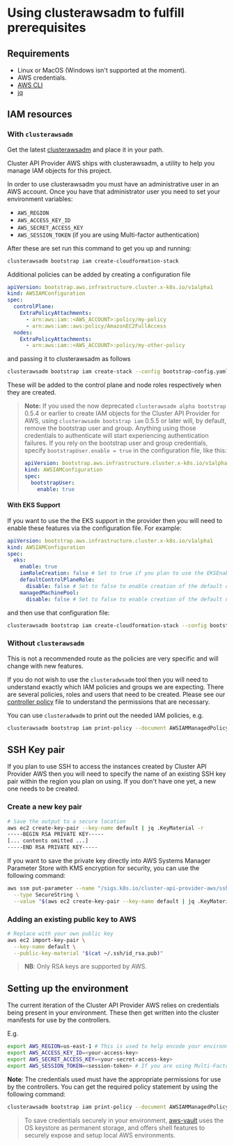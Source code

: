<!-- NB: This page is meant to be embedded in Cluster API book -->
# Using clusterawsadm to fulfill prerequisites

## Requirements

- Linux or MacOS (Windows isn't supported at the moment).
- AWS credentials.
- [AWS CLI](https://docs.aws.amazon.com/cli/latest/userguide/installing.html)
- [jq](https://stedolan.github.io/jq/download/)

## IAM resources

### With `clusterawsadm`

Get the latest [clusterawsadm](https://github.com/kubernetes-sigs/cluster-api-provider-aws/releases)
and place it in your path.

Cluster API Provider AWS ships with clusterawsadm, a utility to help you manage
IAM objects for this project.

In order to use clusterawsadm you must have an administrative user in an AWS account.
Once you have that administrator user you need to set your environment variables:

* `AWS_REGION`
* `AWS_ACCESS_KEY_ID`
* `AWS_SECRET_ACCESS_KEY`
* `AWS_SESSION_TOKEN` (if you are using Multi-factor authentication)

After these are set run this command to get you up and running:

```bash
clusterawsadm bootstrap iam create-cloudformation-stack
```

Additional policies can be added by creating a configuration file

```yaml
apiVersion: bootstrap.aws.infrastructure.cluster.x-k8s.io/v1alpha1
kind: AWSIAMConfiguration
spec:
  controlPlane:
    ExtraPolicyAttachments:
      - arn:aws:iam::<AWS_ACCOUNT>:policy/my-policy
      - arn:aws:iam::aws:policy/AmazonEC2FullAccess
  nodes:
    ExtraPolicyAttachments:
      - arn:aws:iam::<AWS_ACCOUNT>:policy/my-other-policy
```

and passing it to clusterawsadm as follows

```bash
clusterawsadm bootstrap iam create-stack --config bootstrap-config.yaml
```

These will be added to the control plane and node roles respectively when they are created.

> **Note:** If you used the now deprecated `clusterawsadm alpha bootstrap` 0.5.4 or earlier to create IAM objects for the
> Cluster API Provider for AWS, using `clusterawsadm bootstrap iam` 0.5.5 or later will, by default, remove the bootstrap
> user and group. Anything using those credentials to authenticate will start experiencing authentication failures. If you
> rely on the bootstrap user and group credentials, specify `bootstrapUser.enable = true` in the configuration file, like
> this:
>
> ```yaml
> apiVersion: bootstrap.aws.infrastructure.cluster.x-k8s.io/v1alpha1
> kind: AWSIAMConfiguration
> spec:
>   bootstrapUser:
>     enable: true
> ```

#### With EKS Support

If you want to use the the EKS support in the provider then you will need to enable these features via the configuration file. For example:

```yaml
apiVersion: bootstrap.aws.infrastructure.cluster.x-k8s.io/v1alpha1
kind: AWSIAMConfiguration
spec:
  eks:
    enable: true
    iamRoleCreation: false # Set to true if you plan to use the EKSEnableIAM feature flag to enable automatic creation of IAM roles
    defaultControlPlaneRole:
      disable: false # Set to false to enable creation of the default control plane role
    managedMachinePool:
      disable: false # Set to false to enable creation of the default node role for managed machine pools
```

and then use that configuration file:

```bash
clusterawsadm bootstrap iam create-cloudformation-stack --config bootstrap-config.yaml
```

### Without `clusterawsadm`

This is not a recommended route as the policies are very specific and will
change with new features.

If you do not wish to use the `clusteradwsadm` tool then you will need to
understand exactly which IAM policies and groups we are expecting. There are
several policies, roles and users that need to be created. Please see our
[controller policy][controllerpolicy] file to understand the permissions that are necessary.

You can use `clusteradwadm` to print out the needed IAM policies, e.g.

```bash
clusterawsadm bootstrap iam print-policy --document AWSIAMManagedPolicyControllers --config bootstrap-config.yaml
```

[controllerpolicy]: https://github.com/kubernetes-sigs/cluster-api-provider-aws/blob/0e543e0eb30a7065c967f5df8d6abd872aa4ff0c/pkg/cloud/aws/services/cloudformation/bootstrap.go#L149-L188

## SSH Key pair

If you plan to use SSH to access the instances created by Cluster API Provider AWS
then you will need to specify the name of an existing SSH key pair within the region
you plan on using. If you don't have one yet, a new one needs to be created.

### Create a new key pair

```bash
# Save the output to a secure location
aws ec2 create-key-pair --key-name default | jq .KeyMaterial -r
-----BEGIN RSA PRIVATE KEY-----
[... contents omitted ...]
-----END RSA PRIVATE KEY-----
```

If you want to save the private key directly into AWS Systems Manager Parameter
Store with KMS encryption for security, you can use the following command:

```bash
aws ssm put-parameter --name "/sigs.k8s.io/cluster-api-provider-aws/ssh-key" \
  --type SecureString \
  --value "$(aws ec2 create-key-pair --key-name default | jq .KeyMaterial -r)"
```

### Adding an existing public key to AWS

```bash
# Replace with your own public key
aws ec2 import-key-pair \
  --key-name default \
  --public-key-material "$(cat ~/.ssh/id_rsa.pub)"
```

> **NB**: Only RSA keys are supported by AWS.

## Setting up the environment

The current iteration of the Cluster API Provider AWS relies on credentials
being present in your environment. These then get written into the cluster
manifests for use by the controllers.

E.g.

```bash
export AWS_REGION=us-east-1 # This is used to help encode your environment variables
export AWS_ACCESS_KEY_ID=<your-access-key>
export AWS_SECRET_ACCESS_KEY=<your-secret-access-key>
export AWS_SESSION_TOKEN=<session-token> # If you are using Multi-Factor Auth.
```

**Note**: The credentials used must have the appropriate permissions for use by the controllers.
You can get the required policy statement by using the following command:

```bash
clusterawsadm bootstrap iam print-policy --document AWSIAMManagedPolicyControllers --config bootstrap-config.yaml
```

> To save credentials securely in your environment, [aws-vault](https://github.com/99designs/aws-vault) uses
> the OS keystore as permanent storage, and offers shell features to securely
> expose and setup local AWS environments.
